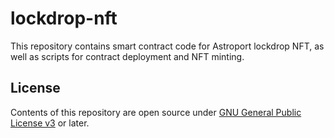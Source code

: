 # lockdrop-nft

This repository contains smart contract code for Astroport lockdrop NFT, as well as scripts for contract deployment and NFT minting.

## License

Contents of this repository are open source under [GNU General Public License v3](./LICENSE) or later.
